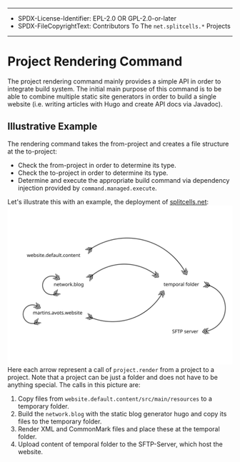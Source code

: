 ----
* SPDX-License-Identifier: EPL-2.0 OR GPL-2.0-or-later
* SPDX-FileCopyrightText: Contributors To The `net.splitcells.*` Projects
----
# Project Rendering Command
The project rendering command mainly provides a simple API in order to integrate
build system.
The initial main purpose of this command is to be able to combine multiple static
site generators in order to build a single website
(i.e. writing articles with Hugo and create API docs via Javadoc).
## Illustrative Example
The rendering command takes the from-project and creates a file structure at
the to-project:
* Check the from-project in order to determine its type.
* Check the to-project in order to determine its type.
* Determine and execute the appropriate build command via dependency injection
  provided by `command.managed.execute`.

Let's illustrate this with an example, the deployment of [splitcells.net](http://splitcells.net):
![Example Illustration](../../../../../../../../../src/main/svg/net/splitcells/shell/project/render/example.illustration.svg)
Here each arrow represent a call of `project.render` from a project to a
project. Note that a project can be just a folder and does not have to be
anything special.
The calls in this picture are:
1. Copy files from `website.default.content/src/main/resources` to a temporary
   folder.
2. Build the `network.blog` with the static blog generator hugo and copy its
   files to the temporary folder.
3. Render XML and CommonMark files and place these at the temporal folder.
4. Upload content of temporal folder to the SFTP-Server, which host
   the website.
